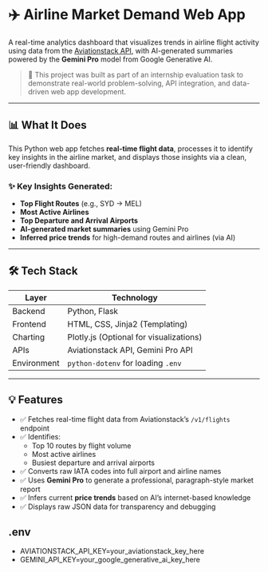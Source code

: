 # ✈️ Airline Market Demand Web App

A real-time analytics dashboard that visualizes trends in airline flight activity using data from the [Aviationstack API](https://aviationstack.com/), with AI-generated summaries powered by the **Gemini Pro** model from Google Generative AI.

> 🧪 This project was built as part of an internship evaluation task to demonstrate real-world problem-solving, API integration, and data-driven web app development.

---

## 📊 What It Does

This Python web app fetches **real-time flight data**, processes it to identify key insights in the airline market, and displays those insights via a clean, user-friendly dashboard.

### ✨ Key Insights Generated:
- **Top Flight Routes** (e.g., SYD → MEL)
- **Most Active Airlines**
- **Top Departure and Arrival Airports**
- **AI-generated market summaries** using Gemini Pro
- **Inferred price trends** for high-demand routes and airlines (via AI)

---

## 🛠️ Tech Stack

| Layer       | Technology                            |
|-------------|----------------------------------------|
| Backend     | Python, Flask                          |
| Frontend    | HTML, CSS, Jinja2 (Templating)         |
| Charting    | Plotly.js (Optional for visualizations)|
| APIs        | Aviationstack API, Gemini Pro API      |
| Environment | `python-dotenv` for loading `.env`     |

---

## 💡 Features

- ✅ Fetches real-time flight data from Aviationstack’s `/v1/flights` endpoint  
- ✅ Identifies:
  - Top 10 routes by flight volume  
  - Most active airlines  
  - Busiest departure and arrival airports  
- ✅ Converts raw IATA codes into full airport and airline names  
- ✅ Uses **Gemini Pro** to generate a professional, paragraph-style market report  
- ✅ Infers current **price trends** based on AI’s internet-based knowledge  
- ✅ Displays raw JSON data for transparency and debugging  


## .env 

- AVIATIONSTACK_API_KEY=your_aviationstack_key_here
- GEMINI_API_KEY=your_google_generative_ai_key_here